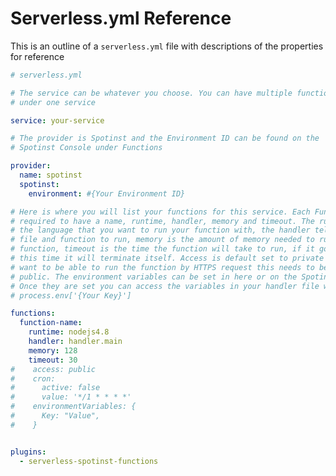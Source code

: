 <!--
title: Serverless Framework - Spotinst Guide - Serverless.yml Reference 
menuText: Serverless.yml
menuOrder: 5
description: Serverless.yml reference
layout: Doc
-->
# Serverless.yml Reference

This is an outline of a `serverless.yml` file with descriptions of the properties for reference

```yml
# serverless.yml

# The service can be whatever you choose. You can have multiple functions 
# under one service

service: your-service

# The provider is Spotinst and the Environment ID can be found on the 
# Spotinst Console under Functions

provider:
  name: spotinst
  spotinst:
    environment: #{Your Environment ID}

# Here is where you will list your functions for this service. Each Function is 
# required to have a name, runtime, handler, memory and timeout. The runtime is 
# the language that you want to run your function with, the handler tells which 
# file and function to run, memory is the amount of memory needed to run your 
# function, timeout is the time the function will take to run, if it goes over 
# this time it will terminate itself. Access is default set to private so if you 
# want to be able to run the function by HTTPS request this needs to be set to 
# public. The environment variables can be set in here or on the Spotinst console.
# Once they are set you can access the variables in your handler file with
# process.env['{Your Key}']

functions:
  function-name:
    runtime: nodejs4.8
    handler: handler.main
    memory: 128
    timeout: 30
#    access: public
#    cron:
#      active: false
#      value: '*/1 * * * *'
#    environmentVariables: {
#      Key: "Value",
#    }


plugins:
  - serverless-spotinst-functions
```
